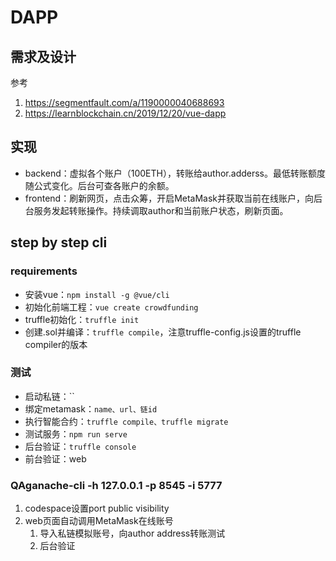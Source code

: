 # DAPP

## 需求及设计
参考
1. https://segmentfault.com/a/1190000040688693
2. https://learnblockchain.cn/2019/12/20/vue-dapp

## 实现

- backend：虚拟各个账户（100ETH），转账给author.adderss。最低转账额度随公式变化。后台可查各账户的余额。
- frontend：刷新网页，点击众筹，开启MetaMask并获取当前在线账户，向后台服务发起转账操作。持续调取author和当前账户状态，刷新页面。


## step by step cli

### requirements

- 安装vue：`npm install -g @vue/cli`
- 初始化前端工程：`vue create crowdfunding`
- truffle初始化：`truffle init`
- 创建.sol并编译：`truffle compile`，注意truffle-config.js设置的truffle compiler的版本


### 测试

- 启动私链：``
- 绑定metamask：`name、url、链id`
- 执行智能合约：`truffle compile、truffle migrate`
- 测试服务：`npm run serve`
- 后台验证：`truffle console`
- 前台验证：web

### QAganache-cli -h 127.0.0.1 -p 8545 -i 5777

1. codespace设置port public visibility
2. web页面自动调用MetaMask在线账号
   1. 导入私链模拟账号，向author address转账测试
   2. 后台验证
